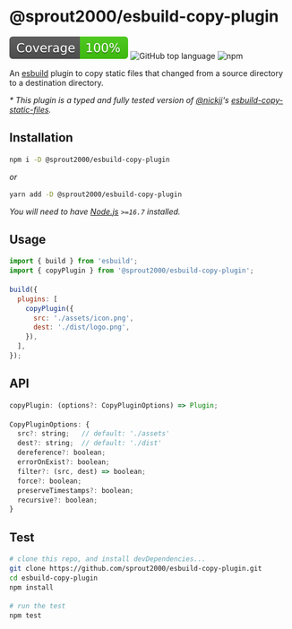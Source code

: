 # @sprout2000/esbuild-copy-plugin
![jest](./coverage/badge.svg)
![GitHub top language](https://img.shields.io/github/languages/top/sprout2000/esbuild-copy-plugin)
![npm](https://img.shields.io/npm/dt/@sprout2000/esbuild-copy-plugin)

An [esbuild](https://esbuild.github.io/) plugin to copy static files that changed from a source directory to a destination directory.

_* This plugin is a typed and fully tested version of [@nickjj](https://github.com/nickjj)'s [esbuild-copy-static-files](https://github.com/nickjj/esbuild-copy-static-files)._

## Installation

```sh
npm i -D @sprout2000/esbuild-copy-plugin
```

_or_

```sh
yarn add -D @sprout2000/esbuild-copy-plugin
```

_You will need to have [Node.js](https://nodejs.org/) `>=16.7` installed._

## Usage

```js
import { build } from 'esbuild';
import { copyPlugin } from '@sprout2000/esbuild-copy-plugin';

build({
  plugins: [
    copyPlugin({
      src: './assets/icon.png',
      dest: './dist/logo.png',
    }),
  ],
});
```

## API

```js
copyPlugin: (options?: CopyPluginOptions) => Plugin;

CopyPluginOptions: {
  src?: string;   // default: './assets'
  dest?: string;  // default: './dist'
  dereference?: boolean;
  errorOnExist?: boolean;
  filter?: (src, dest) => boolean;
  force?: boolean;
  preserveTimestamps?: boolean;
  recursive?: boolean;
}
```

## Test

```sh
# clone this repo, and install devDependencies...
git clone https://github.com/sprout2000/esbuild-copy-plugin.git
cd esbuild-copy-plugin
npm install

# run the test
npm test
```
